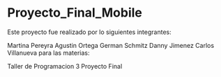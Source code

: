 # Proyecto_Final_Mobile
Este proyecto fue realizado por lo siguientes integrantes:

Martina Pereyra
Agustin Ortega
German Schmitz
Danny Jimenez
Carlos Villanueva
para las materias:

Taller de Programacion 3
Proyecto Final
